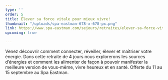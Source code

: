 ```yaml
---
type: ''
order: 5
title: Élever sa force vitale pour mieux vivre!
thumbnail: "/uploads/spa-eastman-678-x-678-px.png"
link: https://www.spa-eastman.com/sejours/retraites/elever-sa-force-vitale-pour-mieux-vivre/
upcoming: true

---
```

Venez découvrir comment connecter, réveiller, élever et maîtriser votre énergie. Dans cette retraite de 4 jours nous explorerons les sources d’énergies et comment les alimenter de façon à pouvoir manifester la meilleure version de vous-même, vivre heureux et en santé. Offerte du 11 au 15 septembre au Spa Eastman.